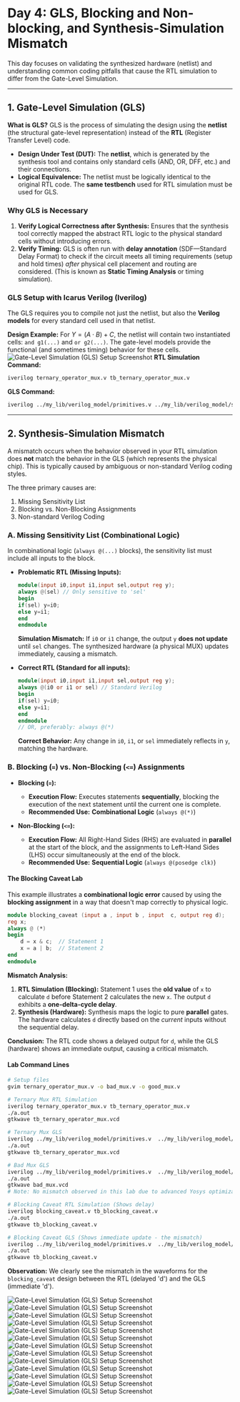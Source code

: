 
# Day 4: GLS, Blocking and Non-blocking, and Synthesis-Simulation Mismatch

This day focuses on validating the synthesized hardware (netlist) and understanding common coding pitfalls that cause the RTL simulation to differ from the Gate-Level Simulation.

-----

## 1\. Gate-Level Simulation (GLS)

**What is GLS?**
GLS is the process of simulating the design using the **netlist** (the structural gate-level representation) instead of the **RTL** (Register Transfer Level) code.

  * **Design Under Test (DUT):** The **netlist**, which is generated by the synthesis tool and contains only standard cells (AND, OR, DFF, etc.) and their connections.
  * **Logical Equivalence:** The netlist must be logically identical to the original RTL code. The **same testbench** used for RTL simulation must be used for GLS.

### Why GLS is Necessary

1.  **Verify Logical Correctness after Synthesis:** Ensures that the synthesis tool correctly mapped the abstract RTL logic to the physical standard cells without introducing errors.
2.  **Verify Timing:** GLS is often run with **delay annotation** (SDF—Standard Delay Format) to check if the circuit meets all timing requirements (setup and hold times) *after* physical cell placement and routing are considered. (This is known as **Static Timing Analysis** or timing simulation).

### GLS Setup with Icarus Verilog (Iverilog)

The GLS requires you to compile not just the netlist, but also the **Verilog models** for every standard cell used in that netlist.

**Design Example:** For $Y = (A \cdot B) + C$, the netlist will contain two instantiated cells: `and g1(...)` and `or g2(...)`. The gate-level models provide the functional (and sometimes timing) behavior for these cells.
![Gate-Level Simulation (GLS) Setup Screenshot](screenshots/day4_1.png)
**RTL Simulation Command:**

```bash
iverilog ternary_operator_mux.v tb_ternary_operator_mux.v
```

**GLS Command:**

```bash
iverilog ../my_lib/verilog_model/primitives.v ../my_lib/verilog_model/sky130_fd_sc_hd.v ternary_operator_mux_net.v tb_ternary_operator_mux.v
```

-----

## 2\. Synthesis-Simulation Mismatch

A mismatch occurs when the behavior observed in your RTL simulation does **not** match the behavior in the GLS (which represents the physical chip). This is typically caused by ambiguous or non-standard Verilog coding styles.

The three primary causes are:

1.  Missing Sensitivity List
2.  Blocking vs. Non-Blocking Assignments
3.  Non-standard Verilog Coding

### A. Missing Sensitivity List (Combinational Logic)

In combinational logic (`always @(...)` blocks), the sensitivity list must include all inputs to the block.

  * **Problematic RTL (Missing Inputs):**

    ```verilog
    module(input i0,input i1,input sel,output reg y);
    always @(sel) // Only sensitive to 'sel'
    begin 
    if(sel) y=i0;
    else y=i1;
    end
    endmodule
    ```

    **Simulation Mismatch:** If `i0` or `i1` change, the output `y` **does not update** until `sel` changes. The synthesized hardware (a physical MUX) updates immediately, causing a mismatch.

  * **Correct RTL (Standard for all inputs):**

    ```verilog
    module(input i0,input i1,input sel,output reg y);
    always @(i0 or i1 or sel) // Standard Verilog
    begin
    if(sel) y=i0;
    else y=i1;
    end
    endmodule
    // OR, preferably: always @(*)
    ```

    **Correct Behavior:** Any change in `i0`, `i1`, or `sel` immediately reflects in `y`, matching the hardware.

### B. Blocking (`=`) vs. Non-Blocking (`<=`) Assignments

  * **Blocking (`=`):**

      * **Execution Flow:** Executes statements **sequentially**, blocking the execution of the next statement until the current one is complete.
      * **Recommended Use:** **Combinational Logic** (`always @(*)`)

  * **Non-Blocking (`<=`):**

      * **Execution Flow:** All Right-Hand Sides (RHS) are evaluated in **parallel** at the start of the block, and the assignments to Left-Hand Sides (LHS) occur simultaneously at the end of the block.
      * **Recommended Use:** **Sequential Logic** (`always @(posedge clk)`)

#### The Blocking Caveat Lab

This example illustrates a **combinational logic error** caused by using the **blocking assignment** in a way that doesn't map correctly to physical logic.

```verilog
module blocking_caveat (input a , input b , input  c, output reg d); 
reg x;
always @ (*)
begin
    d = x & c;  // Statement 1
    x = a | b;  // Statement 2
end
endmodule
```

**Mismatch Analysis:**

1.  **RTL Simulation (Blocking):** Statement 1 uses the **old value** of `x` to calculate `d` before Statement 2 calculates the new `x`. The output `d` exhibits a **one-delta-cycle delay**.
2.  **Synthesis (Hardware):** Synthesis maps the logic to pure **parallel** gates. The hardware calculates `d` directly based on the *current* inputs without the sequential delay.

**Conclusion:** The RTL code shows a delayed output for `d`, while the GLS (hardware) shows an immediate output, causing a critical mismatch.

#### Lab Command Lines

```bash
# Setup files
gvim ternary_operator_mux.v -o bad_mux.v -o good_mux.v

# Ternary Mux RTL Simulation
iverilog ternary_operator_mux.v tb_ternary_operator_mux.v
./a.out
gtkwave tb_ternary_operator_mux.vcd

# Ternary Mux GLS
iverilog ../my_lib/verilog_model/primitives.v  ../my_lib/verilog_model/sky130_fd_sc_hd.v ternary_operator_mux_net.v tb_ternary_operator_mux.v
./a.out
gtkwave tb_ternary_operator_mux.vcd

# Bad Mux GLS
iverilog ../my_lib/verilog_model/primitives.v  ../my_lib/verilog_model/sky130_fd_sc_hd.v bad_mux_net.v tb_bad_mux.v
./a.out
gtkwave bad_mux.vcd
# Note: No mismatch observed in this lab due to advanced Yosys optimization.

# Blocking Caveat RTL Simulation (Shows delay)
iverilog blocking_caveat.v tb_blocking_caveat.v
./a.out
gtkwave tb_blocking_caveat.v

# Blocking Caveat GLS (Shows immediate update - the mismatch)
iverilog ../my_lib/verilog_model/primitives.v  ../my_lib/verilog_model/sky130_fd_sc_hd.v blocking_caveat_net.v tb_blocking_caveat.v
./a.out
gtkwave tb_blocking_caveat.v
```

**Observation:** We clearly see the mismatch in the waveforms for the `blocking_caveat` design between the RTL (delayed 'd') and the GLS (immediate 'd').

![Gate-Level Simulation (GLS) Setup Screenshot](screenshots/day4_2.png)
![Gate-Level Simulation (GLS) Setup Screenshot](screenshots/day4_3.png)
![Gate-Level Simulation (GLS) Setup Screenshot](screenshots/day4_4.png)
![Gate-Level Simulation (GLS) Setup Screenshot](screenshots/day4_5.png)
![Gate-Level Simulation (GLS) Setup Screenshot](screenshots/day4_6.png)
![Gate-Level Simulation (GLS) Setup Screenshot](screenshots/day4_7.png)
![Gate-Level Simulation (GLS) Setup Screenshot](screenshots/day4_8.png)
![Gate-Level Simulation (GLS) Setup Screenshot](screenshots/day4_9.png)
![Gate-Level Simulation (GLS) Setup Screenshot](screenshots/day4_10.png)
![Gate-Level Simulation (GLS) Setup Screenshot](screenshots/day4_11.png)
![Gate-Level Simulation (GLS) Setup Screenshot](screenshots/day4_12.png)
![Gate-Level Simulation (GLS) Setup Screenshot](screenshots/day_13.png)
![Gate-Level Simulation (GLS) Setup Screenshot](screenshots/day4_14.png)


